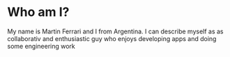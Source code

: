 # Who am I?
My name is Martin Ferrari and I from Argentina. I can describe myself as as collaborativ and enthusiastic guy who enjoys developing apps and doing some engineering work
